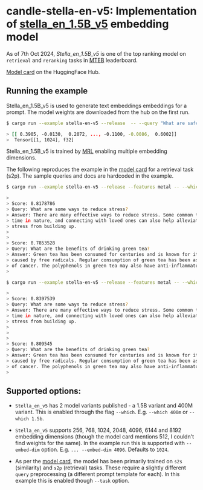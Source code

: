 # candle-stella-en-v5: Implementation of [stella_en_1.5B_v5](https://huggingface.co/dunzhang/stella_en_1.5B_v5) embedding model

As of 7th Oct 2024, *Stella_en_1.5B_v5* is one of the top ranking model on `retrieval` and `reranking` tasks in [MTEB](https://huggingface.co/spaces/mteb/leaderboard) leaderboard.

[Model card](https://huggingface.co/dunzhang/stella_en_1.5B_v5) on the HuggingFace Hub.

## Running the example

Stella_en_1.5B_v5 is used to generate text embeddings embeddings for a prompt. The model weights
are downloaded from the hub on the first run.

```bash
$ cargo run --example stella-en-v5 --release  -- --query "What are safetensors?" --which 1.5b

> [[ 0.3905, -0.0130,  0.2072, ..., -0.1100, -0.0086,  0.6002]]
>  Tensor[[1, 1024], f32]
```

Stella_en_1.5B_v5 is trained by [MRL](https://arxiv.org/abs/2205.13147) enabling multiple embedding dimensions.

The following reproduces the example in the [model card](https://huggingface.co/dunzhang/stella_en_1.5B_v5) for a retrieval task (s2p). The sample queries and docs are hardcoded in the example.

```bash
$ cargo run --example stella-en-v5 --release --features metal -- --which 1.5b

>
> Score: 0.8178786
> Query: What are some ways to reduce stress?
> Answer: There are many effective ways to reduce stress. Some common techniques include deep breathing, meditation, and physical activity. Engaging in hobbies, spending
> time in nature, and connecting with loved ones can also help alleviate stress. Additionally, setting boundaries, practicing self-care, and learning to say no can prevent
> stress from building up.
>
>
> Score: 0.7853528
> Query: What are the benefits of drinking green tea?
> Answer: Green tea has been consumed for centuries and is known for its potential health benefits. It contains antioxidants that may help protect the body against damage 
> caused by free radicals. Regular consumption of green tea has been associated with improved heart health, enhanced cognitive function, and a reduced risk of certain types >
> of cancer. The polyphenols in green tea may also have anti-inflammatory and weight loss properties.
>

$ cargo run --example stella-en-v5 --release --features metal -- --which 400m

>
> Score: 0.8397539
> Query: What are some ways to reduce stress?
> Answer: There are many effective ways to reduce stress. Some common techniques include deep breathing, meditation, and physical activity. Engaging in hobbies, spending
> time in nature, and connecting with loved ones can also help alleviate stress. Additionally, setting boundaries, practicing self-care, and learning to say no can prevent
> stress from building up.
>
>
>
> Score: 0.809545
> Query: What are the benefits of drinking green tea?
> Answer: Green tea has been consumed for centuries and is known for its potential health benefits. It contains antioxidants that may help protect the body against damage
> caused by free radicals. Regular consumption of green tea has been associated with improved heart health, enhanced cognitive function, and a reduced risk of certain types
> of cancer. The polyphenols in green tea may also have anti-inflammatory and weight loss properties.
>
```

## Supported options:
- `Stella_en_v5` has 2 model variants published - a 1.5B variant and 400M variant. This is enabled through the flag `--which`. E.g. `--which 400m` or `--which 1.5b`.

- `Stella_en_v5` supports 256, 768, 1024, 2048, 4096, 6144 and 8192 embedding dimensions (though the model card mentions 512, I couldn't find weights for the same). In the example run this is supported with `--embed-dim` option. E.g. `... --embed-dim 4096`. Defaults to `1024`.

- As per the [model card](https://huggingface.co/dunzhang/stella_en_1.5B_v5), the model has been primarily trained on `s2s` (similarity) and `s2p` (retrieval) tasks. These require a slightly different `query` preprocessing (a different prompt template for each). In this example this is enabled though `--task` option.